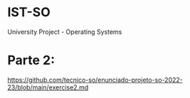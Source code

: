 # IST-SO
University Project - Operating Systems

# Parte 2:
https://github.com/tecnico-so/enunciado-projeto-so-2022-23/blob/main/exercise2.md
